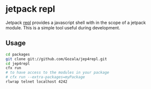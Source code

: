jetpack repl
============

Jetpack [repl] provides a javascript shell with in the scope of a jetpack
module. This is a simple tool useful during development.

Usage
-----

```sh
cd packages
git clone git://github.com/Gozala/jep4repl.git
cd jep4repl
cfx run
# to have access to the modules in your package
# cfx run --extra-packages=myPackage 
rlwrap telnet localhost 4242
```

[repl]:http://en.wikipedia.org/wiki/REPL
